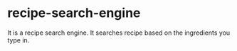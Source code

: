 # recipe-search-engine
It is a recipe search engine. It searches recipe based on the ingredients you type in.

